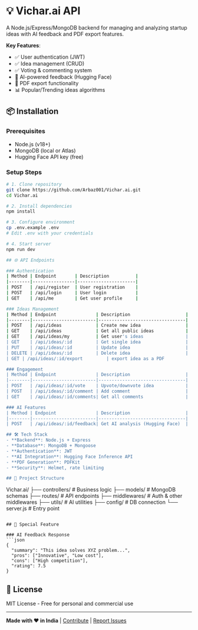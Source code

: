 # 💡 Vichar.ai API

A Node.js/Express/MongoDB backend for managing and analyzing startup ideas with AI feedback and PDF export features.

**Key Features**:
- ✅ User authentication (JWT)
- ✅ Idea management (CRUD)
- ✅ Voting & commenting system
- 🧠 AI-powered feedback (Hugging Face)
- 📄 PDF export functionality
- 📊 Popular/Trending ideas algorithms

## 📦 Installation

### Prerequisites
- Node.js (v18+)
- MongoDB (local or Atlas)
- Hugging Face API key (free)

### Setup Steps
```bash
# 1. Clone repository
git clone https://github.com/Arbaz001/Vichar.ai.git
cd Vichar.ai

# 2. Install dependencies
npm install

# 3. Configure environment
cp .env.example .env
# Edit .env with your credentials

# 4. Start server
npm run dev

## 🌐 API Endpoints

### Authentication
| Method | Endpoint       | Description          |
|--------|----------------|----------------------|
| POST   | /api/register  | User registration    |
| POST   | /api/login     | User login           |
| GET    | /api/me        | Get user profile     |

### Ideas Management
| Method | Endpoint               | Description                     |
|--------|------------------------|---------------------------------|
| POST   | /api/ideas             | Create new idea                 |
| GET    | /api/ideas             | Get all public ideas            |
| GET    | /api/ideas/my          | Get user's ideas                |
| GET    | /api/ideas/:id         | Get single idea                 |
| PUT    | /api/ideas/:id         | Update idea                     |
| DELETE | /api/ideas/:id         | Delete idea                     |
| GET | /api/ideas/:id/export         | export idea as a PDF                     |

### Engagement
| Method | Endpoint               | Description                     |
|--------|------------------------|---------------------------------|
| POST   | /api/ideas/:id/vote    | Upvote/downvote idea            |
| POST   | /api/ideas/:id/comment | Add comment                     |
| GET    | /api/ideas/:id/comments| Get all comments                |

### AI Features
| Method | Endpoint               | Description                     |
|--------|------------------------|---------------------------------|
| POST   | /api/ideas/:id/feedback| Get AI analysis (Hugging Face)  |

## 🛠️ Tech Stack
- **Backend**: Node.js + Express
- **Database**: MongoDB + Mongoose
- **Authentication**: JWT
- **AI Integration**: Hugging Face Inference API
- **PDF Generation**: PDFKit
- **Security**: Helmet, rate limiting

## 📂 Project Structure
```
Vichar.ai/
├── controllers/      # Business logic
├── models/           # MongoDB schemas
├── routes/           # API endpoints
├── middlewares/      # Auth & other middlewares
├── utils/            # AI utilities
├── config/           # DB connection
└── server.js         # Entry point
```

## 🌟 Special Feature

### AI Feedback Response
```json
{
  "summary": "This idea solves XYZ problem...",
  "pros": ["Innovative", "Low cost"],
  "cons": ["High competition"],
  "rating": 7.5
}
```
## 📜 License
MIT License - Free for personal and commercial use

---

**Made with ❤️ in India** | [Contribute](#) | [Report Issues](#)
